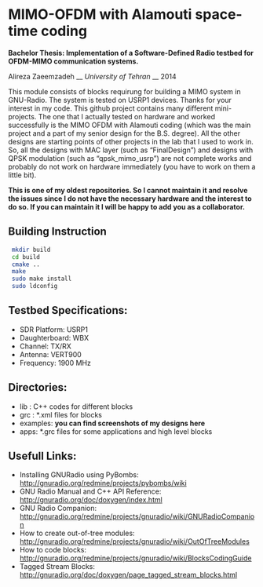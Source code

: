 # MIMO-OFDM with Alamouti space-time coding
**Bachelor Thesis: Implementation of a Software-Defined Radio testbed for OFDM-MIMO communication systems.**


Alireza Zaeemzadeh __ *University of Tehran* __ 2014

This module consists of blocks requirung for building a MIMO system in GNU-Radio. The system is tested on USRP1 devices.
Thanks for your interest in my code. This github project contains many different mini-projects. The one that I actually tested on hardware and worked successfully is the MIMO OFDM with Alamouti coding (which was the main project and a part of my senior design for the B.S. degree). All the other designs are starting points of other projects in the lab that I used to work in. So, all the designs with MAC layer (such as “FinalDesign”) and designs with QPSK modulation (such as “qpsk_mimo_usrp”) are not complete works and probably do not work on hardware immediately (you have to work on them a little bit). 


**This is one of my oldest repositories. So I cannot maintain it and resolve the issues since I do not have the necessary hardware and the interest to do so. If you can maintain it I will be happy to add you as a collaborator.**

## Building Instruction
```bash
 mkdir build
 cd build
 cmake ..
 make
 sudo make install
 sudo ldconfig 
```


## Testbed Specifications:
* SDR Platform: USRP1
* Daughterboard: WBX
* Channel: TX/RX
* Antenna: VERT900
* Frequency: 1900 MHz

## Directories:
* lib : C++ codes for different blocks
* grc : *.xml files for blocks
* examples: **you can find screenshots of my designs here**
* apps: *.grc files for some applications and high level blocks 

## Usefull Links:
* Installing GNURadio using PyBombs: http://gnuradio.org/redmine/projects/pybombs/wiki
* GNU Radio Manual and C++ API Reference: http://gnuradio.org/doc/doxygen/index.html
* GNU Radio Companion: http://gnuradio.org/redmine/projects/gnuradio/wiki/GNURadioCompanion
* How to create out-of-tree modules: http://gnuradio.org/redmine/projects/gnuradio/wiki/OutOfTreeModules
* How to code blocks: http://gnuradio.org/redmine/projects/gnuradio/wiki/BlocksCodingGuide
* Tagged Stream Blocks: http://gnuradio.org/doc/doxygen/page_tagged_stream_blocks.html
